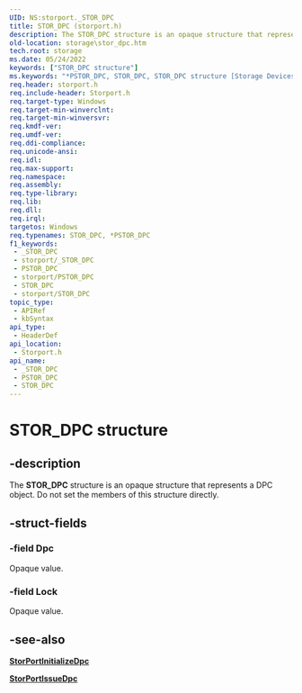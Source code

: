 ```yaml
---
UID: NS:storport._STOR_DPC
title: STOR_DPC (storport.h)
description: The STOR_DPC structure is an opaque structure that represents a DPC object. Do not set the members of this structure directly.
old-location: storage\stor_dpc.htm
tech.root: storage
ms.date: 05/24/2022
keywords: ["STOR_DPC structure"]
ms.keywords: "*PSTOR_DPC, STOR_DPC, STOR_DPC structure [Storage Devices], _STOR_DPC, storage.stor_dpc, storport/STOR_DPC, structs-general_e1bef2e1-9703-433c-b8a1-daf30db1aaf6.xml"
req.header: storport.h
req.include-header: Storport.h
req.target-type: Windows
req.target-min-winverclnt: 
req.target-min-winversvr: 
req.kmdf-ver: 
req.umdf-ver: 
req.ddi-compliance: 
req.unicode-ansi: 
req.idl: 
req.max-support: 
req.namespace: 
req.assembly: 
req.type-library: 
req.lib: 
req.dll: 
req.irql: 
targetos: Windows
req.typenames: STOR_DPC, *PSTOR_DPC
f1_keywords:
 - _STOR_DPC
 - storport/_STOR_DPC
 - PSTOR_DPC
 - storport/PSTOR_DPC
 - STOR_DPC
 - storport/STOR_DPC
topic_type:
 - APIRef
 - kbSyntax
api_type:
 - HeaderDef
api_location:
 - Storport.h
api_name:
 - _STOR_DPC
 - PSTOR_DPC
 - STOR_DPC
---
```


# STOR_DPC structure

## -description

The **STOR_DPC** structure is an opaque structure that represents a DPC object. Do not set the members of this structure directly.

## -struct-fields

### -field Dpc

Opaque value.

### -field Lock

Opaque value.

## -see-also

[**StorPortInitializeDpc**](nf-storport-storportinitializedpc.md)

[**StorPortIssueDpc**](nf-storport-storportissuedpc.md)
